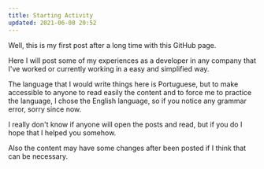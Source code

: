 ```yaml
---
title: Starting Activity
updated: 2021-06-08 20:52
---
```


Well, this is my first post after a long time with this GitHub page.

Here I will post some of my experiences as a developer in any company that I've worked or currently working in a easy and simplified way.

The language that I would write things here is Portuguese, but to make accessible to anyone to read easily the content and to force me to practice the language, I chose the English language, so if you notice any grammar error, sorry since now.

I really don't know if anyone will open the posts and read, but if you do I hope that I helped you somehow.

Also the content may have some changes after been posted if I think that can be necessary.
